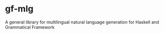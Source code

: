# gf-mlg
A general library for multilingual natural language generation for Haskell and Grammatical Framework
